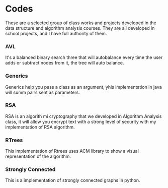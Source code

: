 # Codes
These are a selected group of class works and projects developed in the data structure and algorithm analysis courses. They are all developed in school projects, and I have full authority of them.

<h3>AVL</h3> It's a balanced binary search three that will autobalance every time the user adds or subtract nodes from it, the tree will auto balance.

<h3>Generics</h3> Generics help you pass a class as an argument, yhis implementation in java will summ pairs sent as parameters.

<h3>RSA</h3> RSA is an algorith mi cryptography that we developed in Algorithm Analysis class, it will allow you encrypt text with a strong level of security with my implementation of RSA algorithm.

<h3>RTrees</h3> This implementation of Rtrees uses ACM library to show a visual representation of the algorithm.

<h3>Strongly Connected</h3> This is a implementation of strongly connected graphs in python.
